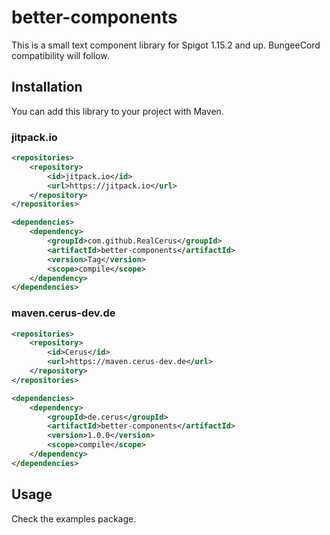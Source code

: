 # better-components
This is a small text component library for Spigot 1.15.2 and up. BungeeCord compatibility will follow.

## Installation
You can add this library to your project with Maven.

### jitpack.io
```xml
<repositories>
	<repository>
	    <id>jitpack.io</id>
	    <url>https://jitpack.io</url>
	</repository>
</repositories>

<dependencies>
	<dependency>
	    <groupId>com.github.RealCerus</groupId>
	    <artifactId>better-components</artifactId>
	    <version>Tag</version>
        <scope>compile</scope>
	</dependency>
</dependencies>
```

### maven.cerus-dev.de
```xml
<repositories>
	<repository>
	    <id>Cerus</id>
	    <url>https://maven.cerus-dev.de</url>
	</repository>
</repositories>

<dependencies>
	<dependency>
	    <groupId>de.cerus</groupId>
	    <artifactId>better-components</artifactId>
	    <version>1.0.0</version>
	    <scope>compile</scope>
	</dependency>
</dependencies>
```

## Usage
Check the examples package.